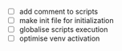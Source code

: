 - [ ] add comment to scripts
- [ ] make init file for initialization
- [ ] globalise scripts execution
- [ ] optimise venv activation
